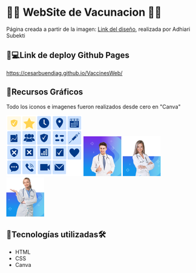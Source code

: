 # 💉💉 WebSite de Vacunacion 💉💉

Página creada a partir de la imagen: [Link del diseño](/assets/Landing.png), realizada por Adhiari Subekti

## 💉💻Link de deploy Github Pages
https://cesarbuendiag.github.io/VaccinesWeb/

##  💉Recursos Gráficos

Todo los iconos e imagenes fueron realizados desde cero en "Canva"

<img src="assets/Logos.png" alt="logos" width="200px">
<img src="assets/fimg4.png" alt="logos" width="100px">
<img src="assets/nur.png" alt="logos" width="100px">
<img src="assets/Tdoc.png" alt="logos" width="100px">


## 💉Tecnologías utilizadas🛠️ 
- HTML 
- CSS
- Canva




